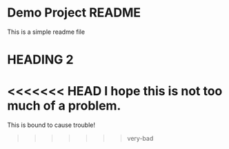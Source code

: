 # Demo Project README

This is a simple readme file

# HEADING 2

<<<<<<< HEAD
I hope this is not too much of a problem.
=======
This is bound to cause trouble!
>>>>>>> very-bad
